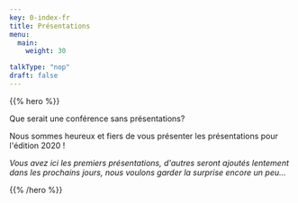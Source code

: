 ```yaml
---
key: 0-index-fr
title: Présentations
menu:
  main:
    weight: 30

talkType: "nop"
draft: false
---
```


{{% hero %}}

Que serait une conférence sans présentations? 

Nous sommes heureux et fiers de vous présenter les présentations pour l'édition 2020 !

*Vous avez ici les premiers présentations, d'autres seront ajoutés lentement dans les prochains jours, nous voulons garder la surprise encore un peu...*


{{% /hero %}}
